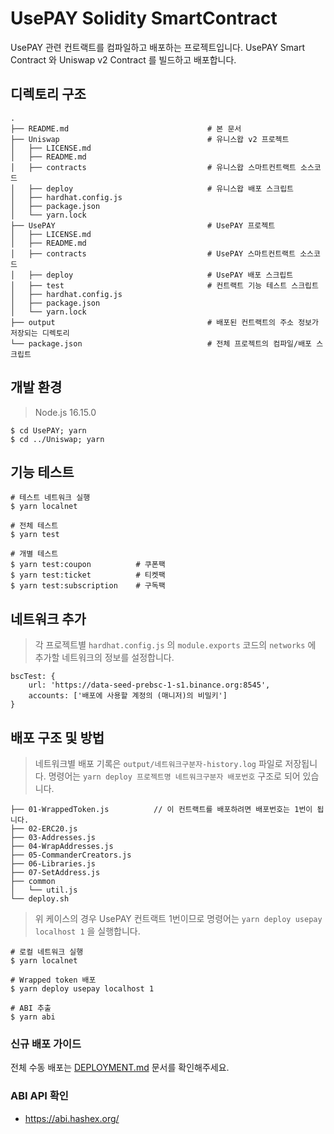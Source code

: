 # UsePAY Solidity SmartContract

UsePAY 관련 컨트랙트를 컴파일하고 배포하는 프로젝트입니다.
UsePAY Smart Contract 와 Uniswap v2 Contract 를 빌드하고 배포합니다.


## 디렉토리 구조

```shell
.
├── README.md                               # 본 문서
├── Uniswap                                 # 유니스왑 v2 프로젝트
│   ├── LICENSE.md
│   ├── README.md
│   ├── contracts                           # 유니스왑 스마트컨트랙트 소스코드
│   ├── deploy                              # 유니스왑 배포 스크립트
│   ├── hardhat.config.js
│   ├── package.json
│   └── yarn.lock
├── UsePAY                                  # UsePAY 프로젝트
│   ├── LICENSE.md
│   ├── README.md
│   ├── contracts                           # UsePAY 스마트컨트랙트 소스코드
│   ├── deploy                              # UsePAY 배포 스크립트
│   ├── test                                # 컨트랙트 기능 테스트 스크립트
│   ├── hardhat.config.js
│   ├── package.json
│   └── yarn.lock
├── output                                  # 배포된 컨트랙트의 주소 정보가 저장되는 디렉토리
└── package.json                            # 전체 프로젝트의 컴파일/배포 스크립트
```

## 개발 환경

> Node.js 16.15.0

```shell
$ cd UsePAY; yarn 
$ cd ../Uniswap; yarn
```

## 기능 테스트
```shell
# 테스트 네트워크 실행
$ yarn localnet

# 전체 테스트
$ yarn test

# 개별 테스트
$ yarn test:coupon          # 쿠폰팩
$ yarn test:ticket          # 티켓팩
$ yarn test:subscription    # 구독팩
```

## 네트워크 추가

> 각 프로젝트별 `hardhat.config.js` 의 `module.exports` 코드의 `networks` 에 추가할 네트워크의 정보를 설정합니다.

```shell
bscTest: {
    url: 'https://data-seed-prebsc-1-s1.binance.org:8545',
    accounts: ['배포에 사용할 계정의 (매니저)의 비밀키']
}
```

## 배포 구조 및 방법

> 네트워크별 배포 기록은 `output/네트워크구분자-history.log` 파일로 저장됩니다.
> 명령어는 `yarn deploy 프로젝트명 네트워크구분자 배포번호` 구조로 되어 있습니다.

```shell
├── 01-WrappedToken.js          // 이 컨트랙트를 배포하려면 배포번호는 1번이 됩니다.
├── 02-ERC20.js
├── 03-Addresses.js
├── 04-WrapAddresses.js
├── 05-CommanderCreators.js
├── 06-Libraries.js
├── 07-SetAddress.js
├── common
│   └── util.js
└── deploy.sh
```

> 위 케이스의 경우 UsePAY 컨트랙트 1번이므로 명령어는 `yarn deploy usepay localhost 1` 을 실행합니다.

```shell
# 로컬 네트워크 실행
$ yarn localnet

# Wrapped token 배포
$ yarn deploy usepay localhost 1

# ABI 추출
$ yarn abi
```

### 신규 배포 가이드

전체 수동 배포는 [DEPLOYMENT.md](./DEPLOYMENT.md) 문서를 확인해주세요.

### ABI API 확인

- https://abi.hashex.org/